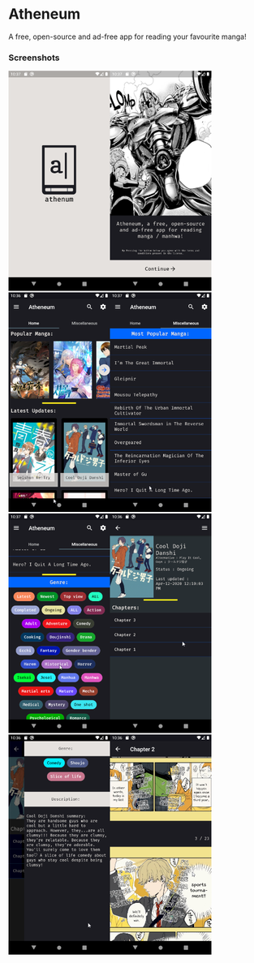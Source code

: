 # Atheneum

A free, open-source and ad-free app for reading your favourite manga!

### Screenshots


<img src="screenshots/1.png" width="200"><img src="screenshots/2.png" width="200"><img src="screenshots/3.png" width="200"><img src="screenshots/4.png" width="200"><img src="screenshots/5.png" width="200"><img src="screenshots/6.png" width="200"><img src="screenshots/7.png" width="200"><img src="screenshots/8.png" width="200">

